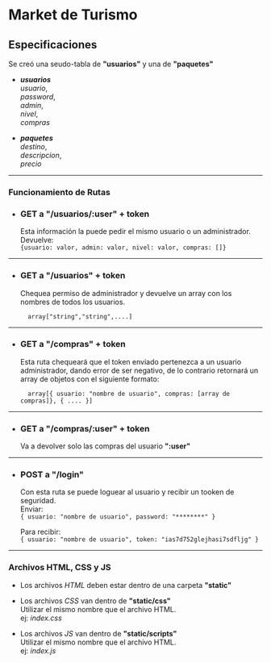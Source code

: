 # Market de Turismo

## Especificaciones
Se creó una seudo-tabla de **"usuarios"** y una de **"paquetes"**  
-  ***usuarios***  
	*usuario*,  
	*password*,  
	*admin*,  
	*nivel*,  
	*compras*  

-  ***paquetes***  
	*destino*,  
	*descripcion*,  
	*precio*  

* * *

### Funcionamiento de Rutas

- ### **GET a "/usuarios/:user" + token**
	Esta información la puede pedir el mismo usuario o un administrador.  
	Devuelve:  
	`{usuario: valor, admin: valor, nivel: valor, compras: []}`

* * *

- ### **GET a "/usuarios" + token**
	Chequea permiso de administrador y devuelve un array con los nombres de todos los usuarios.

		array["string","string",....]

* * *

- ### **GET a "/compras" + token**  
	Esta ruta chequeará que el token enviado pertenezca a un usuario administrador, dando error de ser negativo, de lo contrario retornará un array de objetos con el siguiente formato:

		array[{ usuario: "nombre de usuario", compras: [array de compras]}, { .... }]

* * *

- ### **GET a "/compras/:user" + token**  
	Va a devolver solo las compras del usuario **":user"**  

* * *

- ### **POST a "/login"**  
	Con esta ruta se puede loguear al usuario y recibir un tooken de seguridad.  
Enviar:  
`{ usuario: "nombre de usuario", password: "********" }`

	Para recibir:  
`{ usuario: "nombre de usuario", token: "ias7d752glejhasi7sdfljg" }`

* * *

### **Archivos HTML, CSS y JS**  
- Los archivos *HTML* deben estar dentro de una carpeta **"static"**  
- Los archivos *CSS* van dentro de **"static/css"**  
	Utilizar el mismo nombre que el archivo HTML.  
	ej: *index.css*  

- Los archivos *JS* van dentro de **"static/scripts"**  
	Utilizar el mismo nombre que el archivo HTML.  
	ej: *index.js*
